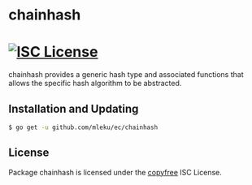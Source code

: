 chainhash
=========

[![ISC License](http://img.shields.io/badge/license-ISC-blue.svg)](http://copyfree.org)
=======

chainhash provides a generic hash type and associated functions that allows the
specific hash algorithm to be abstracted.

## Installation and Updating

```bash
$ go get -u github.com/mleku/ec/chainhash
```

## License

Package chainhash is licensed under the [copyfree](http://copyfree.org) ISC
License.
